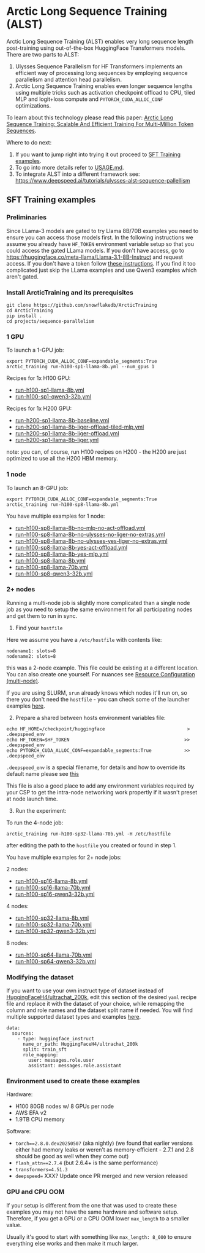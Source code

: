# Arctic Long Sequence Training (ALST)

Arctic Long Sequence Training (ALST) enables very long sequence length post-training using out-of-the-box HuggingFace Transformers models. There are two parts to ALST:

1. Ulysses Sequence Parallelism for HF Transformers implements an efficient way of processing long sequences by employing sequence parallelism and attention head parallelism.
2. Arctic Long Sequence Training enables even longer sequence lengths using multiple tricks such as activation checkpoint offload to CPU, tiled MLP and logit+loss compute and `PYTORCH_CUDA_ALLOC_CONF` optimizations.

To learn about this technology please read this paper: [Arctic Long Sequence Training: Scalable And Efficient Training For Multi-Million Token Sequences](https://arxiv.org/abs/2506.13996).

Where to do next:

1. If you want to jump right into trying it out proceed to [SFT Training examples](#sft-training-examples).
2. To go into more details refer to [USAGE.md](USAGE.md).
3. To integrate ALST into a different framework see: https://www.deepspeed.ai/tutorials/ulysses-alst-sequence-pallellism

## SFT Training examples

### Preliminaries

Since LLama-3 models are gated to try Llama 8B/70B examples you need to ensure you can access those models first. In the following instructions we assume you already have `HF_TOKEN` environment variable setup so that you could access the gated LLama models. If you don't have access, go to https://huggingface.co/meta-llama/Llama-3.1-8B-Instruct and request access. If you don't have a token follow [these instructions](https://huggingface.co/docs/huggingface_hub/en/quick-start#authentication). If you find it too complicated just skip the LLama examples and use Qwen3 examples which aren't gated.

### Install ArcticTraining and its prerequisites

```
git clone https://github.com/snowflakedb/ArcticTraining
cd ArcticTraining
pip install .
cd projects/sequence-parallelism
```

### 1 GPU

To launch a 1-GPU job:
```
export PYTORCH_CUDA_ALLOC_CONF=expandable_segments:True
arctic_training run-h100-sp1-llama-8b.yml --num_gpus 1
```

Recipes for 1x H100 GPU:

- [run-h100-sp1-llama-8b.yml](run-h100-sp1-llama-8b.yml)
- [run-h100-sp1-qwen3-32b.yml](run-h100-sp1-qwen3-32b.yml)

Recipes for 1x H200 GPU:

- [run-h200-sp1-llama-8b-baseline.yml](run-h200-sp1-llama-8b-baseline.yml)
- [run-h200-sp1-llama-8b-liger-offload-tiled-mlp.yml](run-h200-sp1-llama-8b-liger-offload-tiled-mlp.yml)
- [run-h200-sp1-llama-8b-liger-offload.yml](run-h200-sp1-llama-8b-liger-offload.yml)
- [run-h200-sp1-llama-8b-liger.yml](run-h200-sp1-llama-8b-liger.yml)


note: you can, of course, run H100 recipes on H200 - the H200 are just optimized to use all the H200 HBM memory.



### 1 node

To launch an 8-GPU job:
```
export PYTORCH_CUDA_ALLOC_CONF=expandable_segments:True
arctic_training run-h100-sp8-llama-8b.yml
```

You have multiple examples for 1 node:

- [run-h100-sp8-llama-8b-no-mlp-no-act-offload.yml](run-h100-sp8-llama-8b-no-mlp-no-act-offload.yml)
- [run-h100-sp8-llama-8b-no-ulysses-no-liger-no-extras.yml](run-h100-sp8-llama-8b-no-ulysses-no-liger-no-extras.yml)
- [run-h100-sp8-llama-8b-no-ulysses-yes-liger-no-extras.yml](run-h100-sp8-llama-8b-no-ulysses-yes-liger-no-extras.yml)
- [run-h100-sp8-llama-8b-yes-act-offload.yml](run-h100-sp8-llama-8b-yes-act-offload.yml)
- [run-h100-sp8-llama-8b-yes-mlp.yml](run-h100-sp8-llama-8b-yes-mlp.yml)
- [run-h100-sp8-llama-8b.yml](run-h100-sp8-llama-8b.yml)
- [run-h100-sp8-llama-70b.yml](run-h100-sp8-llama-70b.yml)
- [run-h100-sp8-qwen3-32b.yml](run-h100-sp8-qwen3-32b.yml)

### 2+ nodes

Running a multi-node job is slightly more complicated than a single node job as you need to setup the same environment for all participating nodes and get them to run in sync.

1. Find your `hostfile`

Here we assume you have a `/etc/hostfile` with contents like:

```
nodename1: slots=8
nodename2: slots=8
```
this was a 2-node example. This file could be existing at a different location. You can also create one yourself. For nuances see [Resource Configuration (multi-node)](https://www.deepspeed.ai/getting-started/#resource-configuration-multi-node).

If you are using SLURM, `srun` already knows which nodes it'll run on, so there you don't need the `hostfile` - you can check some of the launcher examples [here](https://github.com/stas00/ml-engineering/blob/master/orchestration/slurm/launchers/README.md).

2. Prepare a shared between hosts environment variables file:

```
echo HF_HOME=/checkpoint/huggingface                              > .deepspeed_env
echo HF_TOKEN=$HF_TOKEN                                          >> .deepspeed_env
echo PYTORCH_CUDA_ALLOC_CONF=expandable_segments:True            >> .deepspeed_env
```

`.deepspeed_env` is a special filename, for details and how to override its default name please see [this](https://www.deepspeed.ai/getting-started/#multi-node-environment-variables)

This file is also a good place to add any environment variables required by your CSP to get the intra-node networking work propertly if it wasn't preset at node launch time.

3. Run the experiment:

To run the 4-node job:
```
arctic_training run-h100-sp32-llama-70b.yml -H /etc/hostfile
```
after editing the path to the `hostfile` you created or found in step 1.

You have multiple examples for 2+ node jobs:

2 nodes:
- [run-h100-sp16-llama-8b.yml](run-h100-sp16-llama-8b.yml)
- [run-h100-sp16-llama-70b.yml](run-h100-sp16-llama-70b.yml)
- [run-h100-sp16-qwen3-32b.yml](run-h100-sp16-qwen3-32b.yml)

4 nodes:
- [run-h100-sp32-llama-8b.yml](run-h100-sp32-llama-8b.yml)
- [run-h100-sp32-llama-70b.yml](run-h100-sp32-llama-70b.yml)
- [run-h100-sp32-qwen3-32b.yml](run-h100-sp32-qwen3-32b.yml)

8 nodes:
- [run-h100-sp64-llama-70b.yml](run-h100-sp64-llama-70b.yml)
- [run-h100-sp64-qwen3-32b.yml](run-h100-sp64-qwen3-32b.yml)

### Modifying the dataset

If you want to use your own instruct type of dataset instead of [HuggingFaceH4/ultrachat_200k](https://huggingface.co/datasets/HuggingFaceH4/ultrachat_200k), edit this section of the desired `yaml` recipe file and replace it with the dataset of your choice, while remapping the column and role names and the dataset split name if needed. You will find multiple supported dataset types and examples [here](https://arctictraining.readthedocs.io/en/latest/usage.html#sft-datasets).

```
data:
  sources:
    - type: huggingface_instruct
      name_or_path: HuggingFaceH4/ultrachat_200k
      split: train_sft
      role_mapping:
        user: messages.role.user
        assistant: messages.role.assistant
```

### Environment used to create these examples

Hardware:
- H100 80GB nodes w/ 8 GPUs per node
- AWS EFA v2
- 1.9TB CPU memory

Software:
- `torch==2.8.0.dev20250507` (aka nightly) (we found that earlier versions either had memory leaks or weren’t as memory-efficient - 2.7.1 and 2.8 should be good as well when they come out)
- `flash_attn==2.7.4` (but 2.6.4+ is the same performance)
- `transformers=4.51.3`
- `deepspeed=` XXX? Update once PR merged and new version released


### GPU and CPU OOM

If your setup is different from the one that was used to create these examples you may not have the same hardware and software setup. Therefore, if you get a GPU or a CPU OOM lower `max_length` to a smaller value.

Usually it's good to start with something like `max_length: 8_000` to ensure everything else works and then make it much larger.
